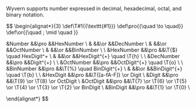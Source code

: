 Wyvern supports number expressed in decimal, hexadecimal, octal, and binary notation.

$$
\begin{alignat*}{3}
\def\T#1{{\texttt{#1}}}
\def\pro{{\quad \to \quad}}
\def\or{{\quad \; \mid \quad }}

&Number             &&\pro &&HexNumber  \\
&                   &&\or  &&DecNumber  \\
&                   &&\or  &&OctNumber  \\
&                   &&\or  &&BinNumber  \\
\\
&HexNumber          &&\pro &&\T{\$} \quad HexDigit^+   \\
&                   &&\or  &&HexDigit^{+} \quad \T{h} \\
\\
&DecNumber          &&\pro &&Digit^{+} \\
\\
&OctNumber          &&\pro &&OctDigit^{+} \quad \T{o}  \\
\\
&BinNumber          &&\pro &&\T{\%} \quad BinDigit^{+}  \\
&                   &&\or  &&BinDigit^{+} \quad \T{b}  \\
\\
&HexDigit           &&\pro &&\T{[a-fA-F]} \or Digit  \\
&Digit              &&\pro &&\T{9} \or \T{8} \or OctDigit  \\
&OctDigit           &&\pro &&\T{7} \or \T{6} \or \T{5} \or \T{4} \or \T{3} \or \T{2} \or BinDigit  \\
&BinDigit           &&\pro &&\T{1} \or \T{0}  \\

\end{alignat*}
$$
